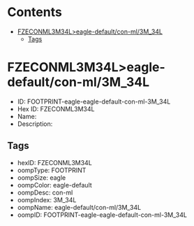 



Contents
========

* [FZECONML3M34L>eagle-default/con-ml/3M_34L](#fzeconml3m34leagle-defaultcon-ml3m_34l)
	* [Tags](#tags)

# FZECONML3M34L>eagle-default/con-ml/3M_34L

- ID: FOOTPRINT-eagle-eagle-default-con-ml-3M_34L
- Hex ID: FZECONML3M34L
- Name: 
- Description: 

## Tags

- hexID: FZECONML3M34L
- oompType: FOOTPRINT
- oompSize: eagle
- oompColor: eagle-default
- oompDesc: con-ml
- oompIndex: 3M_34L
- oompName: eagle-default/con-ml/3M_34L
- oompID: FOOTPRINT-eagle-eagle-default-con-ml-3M_34L
